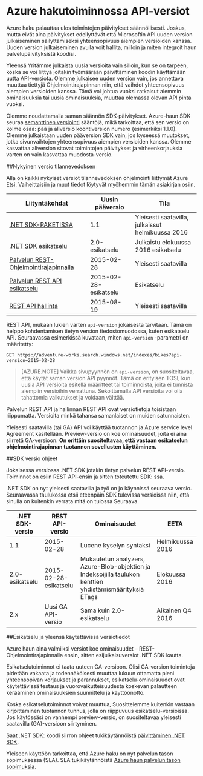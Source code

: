 <properties
   pageTitle="Azure haun API-versioiden | Microsoft Azure | Haun Ohjelmointirajapinta"
   description="Version käytäntö Azure haun REST API ja .NET SDK asiakas-kirjastossa."
   services="search"
   documentationCenter=""
   authors="brjohnstmsft"
   manager="pablocas"
   editor=""/>

<tags
   ms.service="search"
   ms.devlang="dotnet"
   ms.workload="search"
   ms.topic="article"
   ms.tgt_pltfrm="na"
   ms.date="08/16/2016"
   ms.author="brjohnst"/>

# <a name="api-versions-in-azure-search"></a>Azure hakutoiminnossa API-versiot

Azure haku palauttaa ulos toimintojen päivitykset säännöllisesti. Joskus, mutta eivät aina päivitykset edellyttävät että Microsoftin API uuden version julkaiseminen säilyttämiseksi yhteensopivuus aiempien versioiden kanssa. Uuden version julkaiseminen avulla voit hallita, milloin ja miten integroit haun palvelupäivityksistä koodisi.

Yleensä Yritämme julkaista uusia versioita vain silloin, kun se on tarpeen, koska se voi liittyä joitakin työmäärään päivittäminen koodin käyttämään uutta API-versiota. Olemme julkaisee uuden version vain, jos annettava muuttaa tiettyjä Ohjelmointirajapinnan niin, että vaihdot yhteensopivuus aiempien versioiden kanssa. Tämä voi johtua vuoksi ratkaisut aiemmin ominaisuuksia tai uusia ominaisuuksia, muuttaa olemassa olevan API pinta vuoksi.

Olemme noudattamalla saman säännön SDK-päivitykset. Azure-haun SDK seuraa [semanttinen versiointi](http://semver.org/) sääntöjä, mikä tarkoittaa, että sen versio on kolme osaa: pää ja aliversio koontiversion numero (esimerkiksi 1.1.0). Olemme julkaistaan uuden pääversion SDK vain, jos kyseessä muutokset, jotka sivunvaihtojen yhteensopivuus aiempien versioiden kanssa. Olemme kasvattaa aliversion sitovat toimintojen päivitykset ja virheenkorjauksia varten on vain kasvattaa muodosta-versio.

##<a name="snapshot-of-current-versions"></a>Nykyinen versio tilannevedoksen 

Alla on kaikki nykyiset versiot tilannevedoksen ohjelmointi liittymät Azure Etsi. Vaiheittaisiin ja muut tiedot löytyvät myöhemmin tämän asiakirjan osiin.

Liityntäkohdat|Uusin pääversio|Tila
----------|-------------------------|------
[.NET SDK-PAKETISSA](https://msdn.microsoft.com/library/azure/dn951165.aspx)|1.1|Yleisesti saatavilla, julkaissut helmikuussa 2016
[.NET SDK esikatselu](https://msdn.microsoft.com/library/mt761536%28v=azure.103%29.aspx)|2.0-esikatselu|Julkaistu elokuussa 2016 esikatselu
[Palvelun REST-Ohjelmointirajapinnalla](https://msdn.microsoft.com/library/azure/dn798935.aspx)|2015-02-28|Yleisesti saatavilla
[Palvelun REST API esikatselu](search-api-2015-02-28-preview.md)|2015-02-28-esikatselu|Esikatselu
[REST API hallinta](https://msdn.microsoft.com/library/azure/dn832684.aspx)|2015-08-19|Yleisesti saatavilla

REST API, mukaan lukien varten `api-version` jokaisesta tarvitaan. Tämä on helppo kohdentamisen tietyn version tiedostomuodossa, kuten esikatselu API. Seuraavassa esimerkissä kuvataan, miten `api-version` -parametri on määritetty:

    GET https://adventure-works.search.windows.net/indexes/bikes?api-version=2015-02-28

> [AZURE.NOTE] Vaikka sivupyynnön on `api-version`, on suositeltavaa, että käytät saman version API pyynnöt. Tämä on erityisen TOSI, kun uusia API versioita esitellä määritteet tai toiminnoista, joita ei tunnista aiempiin versioihin verrattuna. Sekoittamalla API versioita voi olla tahattomia vaikutukset ja voidaan välttää.
> 
Palvelun REST API ja hallinnan REST API ovat versiotietoja toisistaan riippumatta. Versioita minkä tahansa samanlaiset on muiden satunnaisten.

Yleisesti saatavilla (tai GA) API voi käyttää tuotannon ja Azure service level Agreement käsitellään. Preview-versio on koe ominaisuudet, joita ei aina siirretä GA-versioon. **On erittäin suositeltavaa, että vastaan esikatselun ohjelmointirajapinnan tuotannon sovellusten käyttäminen.**

##<a name="sdk-version-roadmap"></a>SDK versio ohjeet

Jokaisessa versiossa .NET SDK jotakin tietyn palvelun REST API-versio. Toiminnot on esiin REST API-ensin ja sitten toteutettu SDK: ssa.

.NET SDK on nyt yleisesti saatavilla ja työ on jo käynnissä seuraava versio. Seuraavassa taulukossa etsii eteenpäin SDK tulevissa versioissa niin, että sinulla on kuitenkin verrata mitä on tulossa Seuraava.

.NET SDK-versio|REST API-versio|Ominaisuudet|EETA
----------------|----------------|--------|---
1.1|2015-02-28|Lucene kyselyn syntaksi|Helmikuussa 2016
2.0-esikatselu|2015-02-28-esikatselu|Mukautetun analyzers, Azure-Blob-objektien ja Indeksoijilla taulukon kenttien yhdistämismäärityksiä ETags|Elokuussa 2016
2.x|Uusi GA API-versio|Sama kuin 2.0-esikatselu|Aikainen Q4 2016

##<a name="about-preview-and-generally-available-versions"></a>Esikatselu ja yleensä käytettävissä versiotiedot

Azure haun aina valmiiksi versiot koe ominaisuudet – REST-Ohjelmointirajapinnalla ensin, sitten esijulkaisuversiot .NET SDK kautta.

Esikatselutoiminnot ei taata uuteen GA-versioon. Olisi GA-version toimintoja pidetään vakaata ja todennäköisesti muuttaa lukuun ottamatta pieni yhteensopivan korjaukset ja parannukset, esikatselu-ominaisuudet ovat käytettävissä testaus ja vuorovaikutteisuudesta koskevan palautteen kerääminen ominaisuuksien suunnittelu ja käyttöönotto. 

Koska esikatselutoiminnot voivat muuttua, Suosittelemme kuitenkin vastaan kirjoittaminen tuotannon tunnus, jolla on riippuvuus esikatselu-versioissa. Jos käytössäsi on vanhempi preview-versio, on suositeltavaa yleisesti saatavilla (GA)-versioon siirtyminen. 

Saat .NET SDK: koodi siirron ohjeet tukikäytännöistä [päivittäminen .NET SDK](search-dotnet-sdk-migration.md).

Yleiseen käyttöön tarkoittaa, että Azure haku on nyt palvelun tason sopimuksessa (SLA). SLA tukikäytännöistä [Azure haun palvelun tason sopimuksia](https://azure.microsoft.com/support/legal/sla/search/v1_0/).


